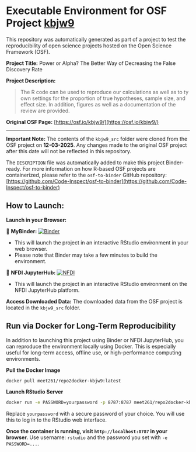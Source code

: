 # Executable Environment for OSF Project [kbjw9](https://osf.io/kbjw9/)

This repository was automatically generated as part of a project to test the reproducibility of open science projects hosted on the Open Science Framework (OSF).

**Project Title:** Power or Alpha? The Better Way of Decreasing the False Discovery Rate

**Project Description:**
>  The R code can be used to reproduce our calculations as well as to ty own settings for the proportion of true hypotheses, sample size, and effect size. In addition, figures as well as a documentation of the review are provided. 



**Original OSF Page:** [https://osf.io/kbjw9/](https://osf.io/kbjw9/)

---

**Important Note:** The contents of the `kbjw9_src` folder were cloned from the OSF project on **12-03-2025**. Any changes made to the original OSF project after this date will not be reflected in this repository.

The `DESCRIPTION` file was automatically added to make this project Binder-ready. For more information on how R-based OSF projects are containerized, please refer to the `osf-to-binder` GitHub repository: [https://github.com/Code-Inspect/osf-to-binder](https://github.com/Code-Inspect/osf-to-binder)

## How to Launch:

**Launch in your Browser:**

🚀 **MyBinder:** [![Binder](https://mybinder.org/badge_logo.svg)](https://mybinder.org/v2/gh/code-inspect-binder/osf_kbjw9/HEAD?urlpath=rstudio)

   * This will launch the project in an interactive RStudio environment in your web browser.
   * Please note that Binder may take a few minutes to build the environment.

🚀 **NFDI JupyterHub:** [![NFDI](https://nfdi-jupyter.de/images/nfdi_badge.svg)](https://hub.nfdi-jupyter.de/r2d/gh/code-inspect-binder/osf_kbjw9/HEAD?urlpath=rstudio)

   * This will launch the project in an interactive RStudio environment on the NFDI JupyterHub platform.

**Access Downloaded Data:**
The downloaded data from the OSF project is located in the `kbjw9_src` folder.

## Run via Docker for Long-Term Reproducibility

In addition to launching this project using Binder or NFDI JupyterHub, you can reproduce the environment locally using Docker. This is especially useful for long-term access, offline use, or high-performance computing environments.

**Pull the Docker Image**

```bash
docker pull meet261/repo2docker-kbjw9:latest
```

**Launch RStudio Server**

```bash
docker run -e PASSWORD=yourpassword -p 8787:8787 meet261/repo2docker-kbjw9
```
Replace `yourpassword` with a secure password of your choice. You will use this to log in to the RStudio web interface.

**Once the container is running, visit `http://localhost:8787` in your browser.**
Use username: `rstudio` and the password you set with `-e PASSWORD=...`.
